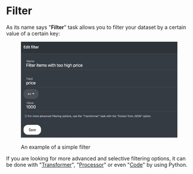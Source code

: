 # Filter

As its name says "**Filter**" task allows you to filter your dataset by a certain value of a certain key:

<figure><img src="../../.gitbook/assets/Screenshot 2024-04-29 at 15.11.44.png" alt=""><figcaption><p>An example of a simple filter</p></figcaption></figure>

If you are looking for more advanced and selective filtering options, it can be done with "[Transformer](transformers.md)", "[Processor](processor.md)" or even "[Code](code.md)" by using Python.

